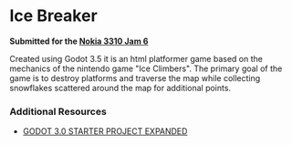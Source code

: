 # Ice Breaker
**Submitted for the [Nokia 3310 Jam 6](https://itch.io/jam/nokiajam6/rate/2548818)**

Created using Godot 3.5 it is an html platformer game based on the mechanics of the nintendo game "Ice Climbers". The primary goal of the game is to destroy platforms and traverse the map while collecting snowflakes scattered around the map for additional points.

<!-- Add a picture here -->

### Additional Resources
- [GODOT 3.0 STARTER PROJECT EXPANDED](https://github.com/dewolen/nokia3310-jam-godot-starter)
